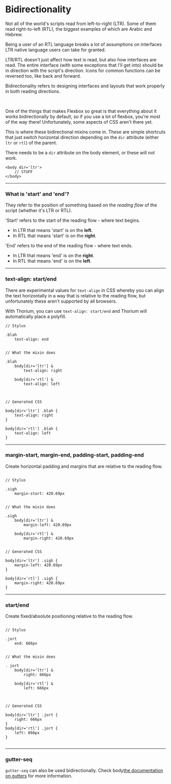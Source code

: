 # Bidirectionality

Not all of the world's scripts read from left-to-right (LTR). Some of them read right-to-left (RTL), the biggest examples of which are Arabic and Hebrew.

Being a user of an RTL language breaks a lot of assumptions on interfaces LTR native language users can take for granted.

LTR/RTL doesn't just affect how text is read, but also how interfaces are read. The entire interface (with some exceptions that I'll get into) should be in direction with the script's direction. Icons for common functions can be reversed too, like back and forward.

Bidirectionality refers to designing interfaces and layouts that work properly in both reading directions.

<br/>

One of the things that makes Flexbox so great is that everything about it works bidirectionally by default, so if you use a lot of flexbox, you're most of the way there! Unfortunately, some aspects of CSS aren't there yet.

This is where these bidirectional mixins come in. These are simple shortcuts that just switch horizontal direction depending on the `dir` attribute (either `ltr` or `rtl`) of the parent.

There needs to be a `dir` attribute on the body element, or these will not work.

```
<body dir='ltr'>
	// STUFF
</body>
```

---

### What is 'start' and 'end'?

They refer to the position of something based on the *reading flow* of the script (whether it's LTR or RTL).

'Start' refers to the start of the reading flow - where text begins.

- In LTR that means 'start' is on the **left**.
- In RTL that means 'start' is on the **right**.

'End' refers to the end of the reading flow - where text ends. 

- In LTR that means 'end' is on the **right**.
- In RTL that means 'end' is on the **left**.


---


### text-align: start/end
There are experimental values for `text-align` in CSS whereby you can align the text horizontally in a way that is relative to the reading flow, but unfortunately these aren't supported by all browsers.

With Thorium, you can use `text-align: start/end` and Thorium will automatically place a polyfill.

```
// Stylus

.blah
	text-align: end


// What the mixin does

.blah
	body[dir='ltr'] &
		text-align: right

	body[dir='rtl'] &
		text-align: left
		


// Generated CSS

body[dir='ltr'] .blah { 
	text-align: right
}

body[dir='rtl'] .blah {
	text-align: left
}

```

---

### margin-start, margin-end, padding-start, padding-end
Create horizontal padding and margins that are relative to the reading flow.

```

// Stylus

.sigh
	margin-start: 420.69px


// What the mixin does

.sigh
	body[dir='ltr'] &
		margin-left: 420.69px

	body[dir='rtl'] &
		margin-right: 420.69px
		
		
// Generated CSS

body[dir='ltr'] .sigh {
	margin-left: 420.69px
}

body[dir='rtl'] .sigh {
	margin-right: 420.69px
}

```

---

### start/end

Create fixed/absolute positioning relative to the reading flow.

```

// Stylus

.jort
	end: 666px
	
	
// What the mixin does

. jort
	body[dir='ltr'] &
		right: 666px
		
	body[dir='rtl'] &
		left: 666px
		
	
	
// Generated CSS

body[dir='ltr'] .jort { 
	right: 666px 
}
body[dir='rtl'] .jort { 
	left: 666px 
}


```


---

### gutter-seq

`gutter-seq` can also be used bidirectionally. Check body[the documentation on gutters](gutter.md#gutter-seq) for more information.